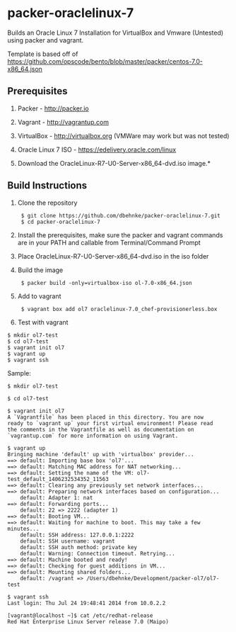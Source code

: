 # packer-oraclelinux-7

Builds an Oracle Linux 7 Installation for VirtualBox and Vmware (Untested) using packer and vagrant.

Template is based off of https://github.com/opscode/bento/blob/master/packer/centos-7.0-x86_64.json

## Prerequisites

1. Packer - http://packer.io

2. Vagrant - http://vagrantup.com

3. VirtualBox - http://virtualbox.org  (VMWare may work but was not tested)

4. Oracle Linux 7 ISO - https://edelivery.oracle.com/linux

5. Download the OracleLinux-R7-U0-Server-x86_64-dvd.iso image.*

## Build Instructions

1. Clone the repository

        $ git clone https://github.com/dbehnke/packer-oraclelinux-7.git
        $ cd packer-oraclelinux-7

2. Install the prerequisites, make sure the packer and vagrant commands are in your PATH and callable from Terminal/Command Prompt

3. Place OracleLinux-R7-U0-Server-x86_64-dvd.iso in the iso folder

4. Build the image

        $ packer build -only=virtualbox-iso ol-7.0-x86_64.json

5. Add to vagrant

        $ vagrant box add ol7 oraclelinux-7.0_chef-provisionerless.box

6. Test with vagrant

```
$ mkdir ol7-test
$ cd ol7-test
$ vagrant init ol7
$ vagrant up
$ vagrant ssh
```

Sample:

```
$ mkdir ol7-test

$ cd ol7-test

$ vagrant init ol7
A `Vagrantfile` has been placed in this directory. You are now
ready to `vagrant up` your first virtual environment! Please read
the comments in the Vagrantfile as well as documentation on
`vagrantup.com` for more information on using Vagrant.

$ vagrant up
Bringing machine 'default' up with 'virtualbox' provider...
==> default: Importing base box 'ol7'...
==> default: Matching MAC address for NAT networking...
==> default: Setting the name of the VM: ol7-test_default_1406232534352_11563
==> default: Clearing any previously set network interfaces...
==> default: Preparing network interfaces based on configuration...
    default: Adapter 1: nat
==> default: Forwarding ports...
    default: 22 => 2222 (adapter 1)
==> default: Booting VM...
==> default: Waiting for machine to boot. This may take a few minutes...
    default: SSH address: 127.0.0.1:2222
    default: SSH username: vagrant
    default: SSH auth method: private key
    default: Warning: Connection timeout. Retrying...
==> default: Machine booted and ready!
==> default: Checking for guest additions in VM...
==> default: Mounting shared folders...
    default: /vagrant => /Users/dbehnke/Development/packer-ol7/ol7-test

$ vagrant ssh
Last login: Thu Jul 24 19:48:41 2014 from 10.0.2.2

[vagrant@localhost ~]$ cat /etc/redhat-release
Red Hat Enterprise Linux Server release 7.0 (Maipo)
```
